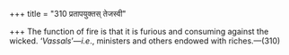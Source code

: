 +++
title = "310 प्रतापयुक्तस् तेजस्वी"

+++
The function of fire is that it is furious and consuming against the
wicked. ‘*Vassals*’—*i.e*., ministers and others endowed with
riches.—(310)


